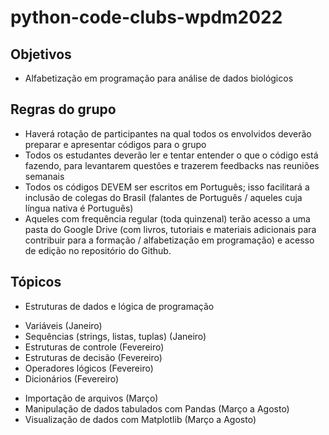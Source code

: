 # python-code-clubs-wpdm2022

## Objetivos

 * Alfabetização em programação para análise de dados biológicos

## Regras do grupo

 * Haverá rotação de participantes na qual todos os envolvidos deverão preparar e apresentar códigos para o grupo
 * Todos os estudantes deverão ler e tentar entender o que o código está fazendo, para levantarem questões e trazerem feedbacks nas reuniões semanais
 * Todos os códigos DEVEM ser escritos em Português; isso facilitará a inclusão de colegas do Brasil (falantes de Português / aqueles cuja língua nativa é Português)
 * Aqueles com frequência regular (toda quinzenal) terão acesso a uma pasta do Google Drive (com livros, tutoriais e materiais adicionais para contribuir para a formação / alfabetização em programação) e acesso de edição no repositório do Github.

## Tópicos

 * Estruturas de dados e lógica de programação
 - Variáveis (Janeiro)
 - Sequências (strings, listas, tuplas) (Janeiro)
 - Estruturas de controle (Fevereiro)
 - Estruturas de decisão (Fevereiro)
 - Operadores lógicos (Fevereiro)
 - Dicionários (Fevereiro)
 * Importação de arquivos (Março)
 * Manipulação de dados tabulados com Pandas (Março a Agosto)
 * Visualização de dados com Matplotlib (Março a Agosto)
